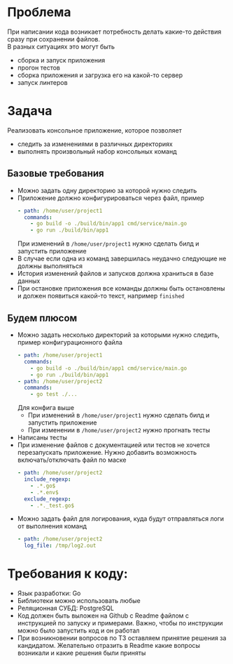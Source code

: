 # Проблема
При написании кода возникает потребность делать какие-то действия сразу  при сохранении файлов.  
В разных ситуациях это могут быть
- сборка и запуск приложения
- прогон тестов
- сборка приложения и загрузка его на какой-то сервер
- запуск линтеров

# Задача
Реализовать консольное приложение, которое позволяет
- следить за изменениями в различных директориях
- выполнять произвольный набор консольных команд

## Базовые требования
- Можно задать одну директорию за которой нужно следить
- Приложение должно конфигурироваться через файл, пример
  ```yaml
  - path: /home/user/project1
    commands:
      - go build -o ./build/bin/app1 cmd/service/main.go
      - go run ./build/bin/app1
  ```
  При изменений в `/home/user/project1` нужно сделать билд и запустить приложение
- В случае если одна из команд завершилась неудачно следующие не должны выполняться
- История изменений файлов и запусков должна храниться в базе данных
- При остановке приложения все команды должны быть остановлены и должен появиться какой-то текст, например `finished`

## Будем плюсом
- Можно задать несколько директорий за которыми нужно следить, пример конфигурационного файла
  ```yaml
  - path: /home/user/project1
    commands:
      - go build -o ./build/bin/app1 cmd/service/main.go
      - go run ./build/bin/app1
  - path: /home/user/project2
    commands:
      - go test ./...
  ```
  Для конфига выше
    - При изменений в `/home/user/project1` нужно сделать билд и запустить приложение
    - При изменении в `/home/user/project2` нужно прогнать тесты
- Написаны тесты
- При изменение файлов с документацией или тестов не хочется перезапускать приложение.
  Нужно добавить возможность включать/отключать файл по маске
  ```yaml
  - path: /home/user/project2
    include_regexp:
      - .*.go$
      - .*.env$
    exclude_regexp:
      - .*._test.go$
  ```
- Можно задать файл для логирования, куда будут отправляться логи от выполнения команд
  ```yaml
  - path: /home/user/project2
    log_file: /tmp/log2.out
  ```

# Требования к коду:
- Язык разработки: Go
- Библиотеки можно использовать любые
- Реляционная СУБД: PostgreSQL
- Код должен быть выложен на Github с Readme файлом с инструкцией по запуску и примерами.
  Важно, чтобы по инструкции можно было запустить код и он работал
- При возникновении вопросов по ТЗ оставляем принятие решения за кандидатом.
  Желательно отразить в Readme какие вопросы возникали и какие решения были приняты